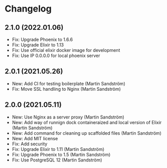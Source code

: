 # Changelog

## 2.1.0 (2022.01.06)

- Fix: Upgrade Phoenix to 1.6.6
- Fix: Upgrade Elixir to 1.13
- Fix: Use official elixir docker image for development
- Fix: Use IP 0.0.0.0 for local phoenix server


## 2.0.1 (2021.05.26)

- New: Add CI for testing boilerplate (Martin Sandström)
- Fix: Move SSL handling to Nginx (Martin Sandström)


## 2.0.0 (2021.05.11)

- New: Use Nginx as a server proxy (Martin Sandström)
- New: Add way of runnign dock containeraized and local version of Elixir (Martin Sandström)
- New: Add command for cleaning up scaffolded files (Martin Sandström)
- New: Add MIT license
- Fix: Add security
- Fix: Upgrade Elixir to 1.11 (Martin Sandström)
- Fix: Upgrade Phoenix to 1.5 (Martin Sandström)
- Fix: Use PostgreSQL 12 (Martin Sandström)
